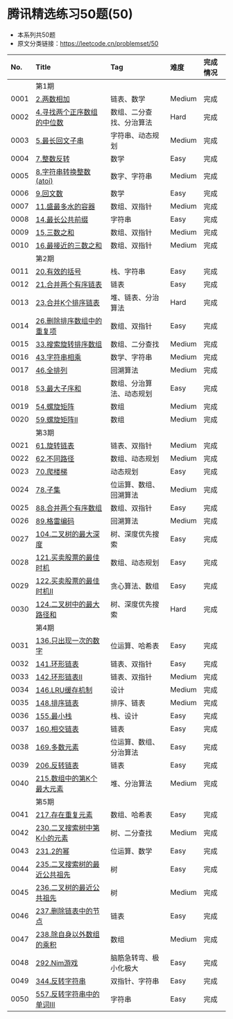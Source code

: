 # 腾讯精选练习50题(50)

- 本系列共50题
- 原文分类链接：https://leetcode.cn/problemset/50

| No.  | Title                                                                                            | Tag          | 难度     | 完成情况 |
| :------| :--------------------------------------------------------------------------------------------------| :--------------| :--------| :------|
|      | 第1期                                                                                              |              |        |      |
| 0001 | [2.两数相加](https://leetcode.cn/problems/add-two-numbers/)                                          | 链表、数学        | Medium | 完成   |
| 0002 | [4.寻找两个正序数组的中位数](https://leetcode.cn/problems/median-of-two-sorted-arrays/)                      | 数组、二分查找、分治算法 | Hard   | 完成   |
| 0003 | [5.最长回文子串](https://leetcode.cn/problems/longest-palindromic-substring/)                          | 字符串、动态规划     | Medium | 完成   |
| 0004 | [7.整数反转](https://leetcode.cn/problems/reverse-integer)                                           | 数学           | Easy   | 完成   |
| 0005 | [8.字符串转换整数(atoi)](https://leetcode.cn/problems/string-to-integer-atoi/)                          | 数字、字符串       | Medium | 完成   |
| 0006 | [9.回文数](https://leetcode.cn/problems/palindrome-number)                                          | 数学           | Easy   | 完成   |
| 0007 | [11.盛最多水的容器](https://leetcode.cn/problems/container-with-most-water/)                            | 数组、双指针       | Medium | 完成   |
| 0008 | [14.最长公共前缀](https://leetcode.cn/problems/longest-common-prefix)                                  | 字符串          | Easy   | 完成   |
| 0009 | [15.三数之和](https://leetcode.cn/problems/3sum/)                                                    | 数组、双指针       | Medium | 完成   |
| 0010 | [16.最接近的三数之和](https://leetcode.cn/problems/3sum-closest/)                                        | 数组、双指针       | Medium | 完成   |
|      | 第2期                                                                                              |              |        |      |
| 0011 | [20.有效的括号](https://leetcode.cn/problems/valid-parentheses)                                       | 栈、字符串        | Easy   | 完成   |
| 0012 | [21.合并两个有序链表](https://leetcode.cn/problems/merge-two-sorted-lists)                               | 链表           | Easy   | 完成   |
| 0013 | [23.合并K个排序链表](https://leetcode.cn/problems/merge-k-sorted-lists/)                                | 堆、链表、分治算法    | Hard   | 完成   |
| 0014 | [26.删除排序数组中的重复项](https://leetcode.cn/problems/remove-duplicates-from-sorted-array)               | 数组、双指针       | Easy   | 完成   |
| 0015 | [33.搜索旋转排序数组](https://leetcode.cn/problems/search-in-rotated-sorted-array/)                      | 数组、二分查找      | Medium | 完成   |
| 0016 | [43.字符串相乘](https://leetcode.cn/problems/multiply-strings/)                                       | 数学、字符串       | Medium | 完成   |
| 0017 | [46.全排列](https://leetcode.cn/problems/permutations/)                                             | 回溯算法         | Medium | 完成   |
| 0018 | [53.最大子序和](https://leetcode.cn/problems/maximum-subarray)                                        | 数组、分治算法、动态规划 | Easy   | 完成   |
| 0019 | [54.螺旋矩阵](https://leetcode.cn/problems/spiral-matrix/)                                           | 数组           | Medium | 完成   |
| 0020 | [59.螺旋矩阵II](https://leetcode.cn/problems/spiral-matrix-ii/)                                      | 数组           | Medium | 完成   |
|      | 第3期                                                                                              |              |        |      |
| 0021 | [61.旋转链表](https://leetcode.cn/problems/rotate-list/)                                             | 链表、双指针       | Medium | 完成   |
| 0022 | [62.不同路径](https://leetcode.cn/problems/unique-paths/)                                            | 数组、动态规划      | Medium | 完成   |
| 0023 | [70.爬楼梯](https://leetcode.cn/problems/climbing-stairs)                                           | 动态规划         | Easy   | 完成   |
| 0024 | [78.子集](https://leetcode.cn/problems/subsets/)                                                   | 位运算、数组、回溯算法  | Medium | 完成   |
| 0025 | [88.合并两个有序数组](https://leetcode.cn/problems/merge-sorted-array)                                   | 数组、双指针       | Easy   | 完成   |
| 0026 | [89.格雷编码](https://leetcode.cn/problems/gray-code/)                                               | 回溯算法         | Medium | 完成   |
| 0027 | [104.二叉树的最大深度](https://leetcode.cn/problems/maximum-depth-of-binary-tree)                        | 树、深度优先搜索     | Easy   | 完成   |
| 0028 | [121.买卖股票的最佳时机](https://leetcode.cn/problems/best-time-to-buy-and-sell-stock)                    | 数组、动态规划      | Easy   | 完成   |
| 0029 | [122.买卖股票的最佳时机II](https://leetcode.cn/problems/best-time-to-buy-and-sell-stock-ii)               | 贪心算法、数组      | Easy   | 完成   |
| 0030 | [124.二叉树中的最大路径和](https://leetcode.cn/problems/binary-tree-maximum-path-sum/)                     | 树、深度优先搜索     | Hard   | 完成   |
|      | 第4期                                                                                              |              |        |      |
| 0031 | [136.只出现一次的数字](https://leetcode.cn/problems/single-number)                                       | 位运算、哈希表      | Easy   | 完成   |
| 0032 | [141.环形链表](https://leetcode.cn/problems/linked-list-cycle)                                       | 链表、双指针       | Easy   | 完成   |
| 0033 | [142.环形链表II](https://leetcode.cn/problems/linked-list-cycle-ii/)                                 | 链表、双指针       | Medium | 完成   |
| 0034 | [146.LRU缓存机制](https://leetcode.cn/problems/lru-cache/)                                           | 设计           | Medium | 完成   |
| 0035 | [148.排序链表](https://leetcode.cn/problems/sort-list/)                                              | 排序、链表        | Medium | 完成   |
| 0036 | [155.最小栈](https://leetcode.cn/problems/min-stack)                                                | 栈、设计         | Easy   | 完成   |
| 0037 | [160.相交链表](https://leetcode.cn/problems/intersection-of-two-linked-lists)                        | 链表           | Easy   | 完成   |
| 0038 | [169.多数元素](https://leetcode.cn/problems/majority-element)                                        | 位运算、数组、分治算法  | Easy   | 完成   |
| 0039 | [206.反转链表](https://leetcode.cn/problems/reverse-linked-list/)                                    | 链表           | Easy   | 完成   |
| 0040 | [215.数组中的第K个最大元素](https://leetcode.cn/problems/kth-largest-element-in-an-array/)                 | 堆、分治算法       | Medium | 完成   |
|      | 第5期                                                                                              |              |        |      |
| 0041 | [217.存在重复元素](https://leetcode.cn/problems/contains-duplicate/)                                   | 数组、哈希表       | Easy   | 完成   |
| 0042 | [230.二叉搜索树中第K小的元素](https://leetcode.cn/problems/kth-smallest-element-in-a-bst/)                  | 树、二分查找       | Medium | 完成   |
| 0043 | [231.2的幂](https://leetcode.cn/problems/power-of-two/)                                            | 位运算、数学       | Easy   | 完成   |
| 0044 | [235.二叉搜索树的最近公共祖先](https://leetcode.cn/problems/lowest-common-ancestor-of-a-binary-search-tree/) | 树            | Easy   | 完成   |
| 0045 | [236.二叉树的最近公共祖先](https://leetcode.cn/problems/lowest-common-ancestor-of-a-binary-tree/)          | 树            | Medium | 完成   |
| 0046 | [237.删除链表中的节点](https://leetcode.cn/problems/delete-node-in-a-linked-list/)                       | 链表           | Easy   | 完成   |
| 0047 | [238.除自身以外数组的乘积](https://leetcode.cn/problems/product-of-array-except-self/)                     | 数组           | Medium | 完成   |
| 0048 | [292.Nim游戏](https://leetcode.cn/problems/nim-game/)                                              | 脑筋急转弯、极小化极大  | Easy   | 完成   |
| 0049 | [344.反转字符串](https://leetcode.cn/problems/reverse-string/)                                        | 双指针、字符串      | Easy   | 完成   |
| 0050 | [557.反转字符串中的单词III](https://leetcode.cn/problems/reverse-words-in-a-string-iii/)                  | 字符串          | Easy   | 完成   |